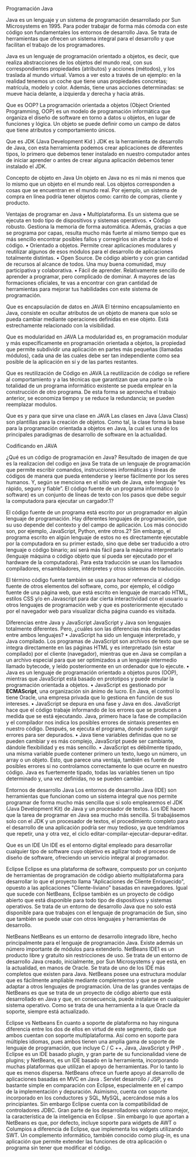 Programación Java

Java es un lenguaje y un sistema de programación desarrollado por Sun Microsystems en 1995. Para poder trabajar de forma más cómoda con este código son fundamentales los entornos de desarrollo Java. Se trata de herramientas que ofrecen un sistema integral para el desarrollo y que facilitan el trabajo de los programadores.

Java es un lenguaje de programación orientado a objetos, es decir, que realiza abstracciones de los objetos del mundo real, con sus correspondientes propiedades (atributos) y acciones (métodos), y los traslada al mundo virtual. Vamos a ver esto a través de un ejemplo: en la realidad tenemos un coche que tiene unas propiedades concretas; matrícula, modelo y color. Además, tiene unas acciones determinadas: se mueve hacia delante, a izquierda y derecha y hacia atrás.

Que es OOP?
La programación orientada a objetos (Object Oriented Programming, OOP) es un modelo de programación informática que organiza el diseño de software en torno a datos u objetos, en lugar de funciones y lógica. Un objeto se puede definir como un campo de datos que tiene atributos y comportamiento únicos.

Que es JDK (Java Development Kid )
JDK es la herramienta de desarrollo de Java, con esta herramienta podemos crear aplicaciones de diferentes tipos, lo primero que debemos tener instalado en nuestro computador antes de iniciar aprender o antes de crear alguna aplicación debemos tener instalado el JDK.

Concepto de objeto en Java
Un objeto en Java no es ni más ni menos que lo mismo que un objeto en el mundo real. Los objetos corresponden a cosas que se encuentran en el mundo real. Por ejemplo, un sistema de compra en línea podría tener objetos como: carrito de compras, cliente y producto.

Ventajas de programar en Java
    • Multiplataforma. Es un sistema que se ejecuta en todo tipo de dispositivos y sistemas operativos.
    • Código robusto. Gestiona la memoria de forma automática. Además, gracias a que se programa por capas, resulta mucho más fuerte al mismo tiempo que es más sencillo encontrar posibles fallos y corregirlos sin afectar a todo el código.
    • Orientado a objetos. Permite crear aplicaciones modulares y reutilizar algunos de esos módulos para el desarrollo de aplicaciones totalmente distintas.
    • Open Source. De código abierto y con gran cantidad de recursos al alcance de todos. Una muy buena comunidad, muy participativa y colaborativa.
    • Fácil de aprender. Relativamente sencillo de aprender a programar, pero complicado de dominar. A mayores de las formaciones oficiales, te vas a encontrar con gran cantidad de herramientas para mejorar tus habilidades con este sistema de programación.

Que es encapsulación de datos en JAVA
El término encapsulamiento en Java, consiste en ocultar atributos de un objeto de manera que solo se pueda cambiar mediante operaciones definidas en ese objeto. Está estrechamente relacionado con la visibilidad.

Que es modularidad en JAVA
La modularidad es, en programación modular y más específicamente en programación orientada a objetos, la propiedad que permite subdividir una aplicación en partes más pequeñas (llamadas módulos), cada una de las cuales debe ser tan independiente como sea posible de la aplicación en sí y de las partes restantes.

Que es reutilización de Código en JAVA
La reutilización de código se refiere al comportamiento y a las técnicas que garantizan que una parte o la totalidad de un programa informático existente se pueda emplear en la construcción de otro programa. De esta forma se aprovecha el trabajo anterior, se economiza tiempo y se reduce la redundancia; se pueden reemplazar modulos.

Que es y para que sirve una clase en JAVA
Las clases en Java (Java Class) son plantillas para la creación de objetos. Como tal, la clase forma la base para la programación orientada a objetos en Java, la cual es una de los principales paradigmas de desarrollo de software en la actualidad.

Codificando en JAVA

¿Qué es un código de programación en Java?
Resultado de imagen de que es la realizacion del codigo en java
Se trata de un lenguaje de programación que permite escribir comandos, instrucciones informáticas y líneas de códigos de manera que pueda entenderse y leerse fácilmente por los seres humanos. Y, según se menciona en el sitio web de Java, este lenguaje “es rápido, seguro y fiable”.
El código fuente de un programa informático (o software) es un conjunto de líneas de texto con los pasos que debe seguir la computadora para ejecutar un cargador.1?

El código fuente de un programa está escrito por un programador en algún lenguaje de programación. Hay diferentes lenguajes de programación, que su uso depende del contexto y del campo de aplicación. Los más conocido son, por ejemplo, JavaScript, Python, entre otros.2? Sin embargo, el programa escrito en algún lenguaje de estos no es directamente ejecutable por la computadora en su primer estado, sino que debe ser 
traducido a otro lenguaje o código binario; así será más fácil para la máquina interpretarlo (lenguaje máquina o código objeto que sí pueda ser ejecutado por el hardware de la computadora). Para esta traducción se usan los llamados compiladores, ensambladores, intérpretes y otros sistemas de traducción.

El término código fuente también se usa para hacer referencia al código fuente de otros elementos del software, como, por ejemplo, el código fuente de una página web, que está escrito en lenguaje de marcado HTML, estilos CSS y/o en Javascript para dar cierta interactividad con el usuario u otros lenguajes de programación web y que es posteriormente ejecutado por el navegador web para visualizar dicha página cuando es visitada.

Diferencias entre Java y JavaScript
JavaScript y Java son lenguajes totalmente diferentes. Pero, ¿cuáles son las diferencias más destacadas entre ambos lenguajes? 
    • JavaScript ha sido un lenguaje interpretado, y Java compilado. Los programas de JavaScript son archivos de texto que se integra directamente en las páginas HTML y es interpretado (sin estar compilado) por el cliente (navegador), mientras que en Java se compilan a un archivo especial para que ser optimizados a un lenguaje intermedio llamado bytecode, y leído posteriormente en un ordenador que lo ejecute.
    • Java es un lenguaje de programación orientado a objetos puros (OOP), mientras que JavaScript está basado en prototipos y puede emular la programación orientada a objetos.
    • JavaScript es gestionado por **ECMAScript**, una organización sin ánimo de lucro. En Java, el control lo tiene Oracle, una empresa privada que lo gestiona en función de sus intereses.
    • JavaScript se depura en una fase y Java en dos. JavaScript hace que el código trabaje informando de los errores que se producen a medida que se está ejecutando. Java, primero hace la fase de compilación y el compilador nos indica los posibles errores de sintaxis presentes en nuestro código. Después, se ejecuta el programa, donde pueden surgir errores para ser depurados.
    • Java tiene variables definidas que no se pueden cambiar y es más complejo, JavaScript puede ser cambiante, dándole flexibilidad y es más sencillo.
    • JavaScript es débilmente tipado, una misma variable puede contener primero un texto, luego un número, un array o un objeto. Esto, que parece una ventaja, también es fuente de posibles errores si no controlamos correctamente lo que ocurre en nuestro código. Java es fuertemente tipado, todas las variables tienen un tipo determinado y, una vez definidas, no se pueden cambiar.

Entornos de desarrollo Java
Los entornos de desarrollo Java (IDE) son herramientas que funcionan como un sistema integral que nos permite programar de forma mucho más sencilla que si solo emplearemos el JDK (Java Development Kit) de Java y un procesador de textos.
Los IDE hacen que la tarea de programar en Java sea mucho más sencilla. Si trabajásemos solo con el JDK y un procesador de textos, el procedimiento completo para el desarrollo de una aplicación podría ser muy tedioso, ya que tendríamos que repetir, una y otra vez, el ciclo editar-compilar-ejecutar-depurar-editar.

Que es un IDE
Un IDE es el entorno digital empleado para desarrollar cualquier tipo de software cuyo objetivo es agilizar todo el proceso de diseño de software, ofreciendo un servicio integral al programador.

Eclipse
Eclipse es una plataforma de software, compuesto por un conjunto de herramientas de programación de código abierto multiplataforma para desarrollar lo que el proyecto llama "Aplicaciones de Cliente Enriquecido", opuesto a las aplicaciones "Cliente-liviano" basadas en navegadores.
Igual que sucede con NetBeans, Eclipse también es un proyecto de código abierto que está disponible para todo tipo de dispositivos y sistemas operativos. Se trata de un entorno de desarrollo Java que no solo está disponible para que trabajes con el lenguaje de programación de Sun, sino que también se puede usar con otros lenguajes y herramientas de desarrollo.

NetBeans
NetBeans es un entorno de desarrollo integrado libre, hecho principalmente para el lenguaje de programación Java. Existe además un número importante de módulos para extenderlo. NetBeans IDE1​ es un producto libre y gratuito sin restricciones de uso.
Se trata de un entorno de desarrollo Java creado, inicialmente, por Sun Microsystems y que está, en la actualidad, en manos de Oracle. Se trata de uno de los IDE más completos que existen para Java. NetBeans posee una estructura modular que es fácilmente ampliable mediante complementos y que se puede adaptar a otros lenguajes de programación.
Una de las grandes ventajas de NetBeans es que se trata de un proyecto de código abierto que está desarrollado en Java y que, en consecuencia, puede instalarse en cualquier sistema operativo. Como se trata de una herramienta a la que Oracle da soporte, siempre está actualizado.

Eclipse vs Netbeans
En cuanto a soporte de plataforma no hay ninguna diferencia entre los dos de ellos en virtud de este segmento, dado que ambos cuentan con soporte multiplataforma. Así como en soporte para múltiples idiomas, pues ambos tienen una amplia gama de soporte de lenguaje de programación, que incluye C / C ++, Java, JavaScript y PHP .
Eclipse es un IDE basado plugin, y gran parte de su funcionalidad viene de plugins; y NetBeans, es un IDE basado en la herramienta, incorporando muchas plataformas que utilizan el apoyo de herramientas. Por lo tanto lo que es menos dispersa.
NetBeans ofrece un fuerte apoyo al desarrollo de aplicaciones basadas en MVC en Java . Servlet desarrollo / JSP, y es bastante simple en comparación con Eclipse, especialmente en el campo de la implementación y depuración. Asimismo, cuenta con soporte incorporado en los conductores y SQL, MySQL, acercándose más a los principiantes. Sin embargo Eclipse cuenta con la compatibilidad de controladores JDBC.
Gran parte de los desarrolladores valoran como mejor, la característica de la inteligencia en Eclipse . Sin embargo lo que aportan a NetBeans es que, por defecto, incluye soporte para widgets de AWT o Columpios a diferencia de Eclipse, que implementa los widgets utilizando SWT.
Un complemento informático, también conocido como plug-in, es una aplicación que permite extender las funciones de otra aplicación o programa sin tener que modificar el código​.